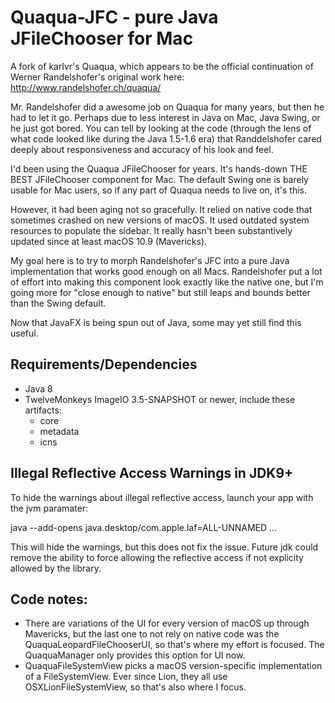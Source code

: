 Quaqua-JFC - pure Java JFileChooser for Mac
======

A fork of karlvr's Quaqua, which appears to be the official continuation of Werner Randelshofer's original work here:  http://www.randelshofer.ch/quaqua/

Mr. Randelshofer did a awesome job on Quaqua for many years, but then he had to let it go. Perhaps due to less interest in Java on Mac, Java Swing, or he just got bored. You can tell by looking at the code (through the lens of what code looked like during the Java 1.5-1.6 era) that Randdelshofer cared deeply about responsiveness and accuracy of his look and feel. 

I'd been using the Quaqua JFileChooser for years. It's hands-down THE BEST JFileChooser component for Mac. The default Swing one is barely usable for Mac users, so if any part of Quaqua needs to live on, it's this.

However, it had been aging not so gracefully. It relied on native code that sometimes crashed on new versions of macOS. It used outdated system resources to populate the sidebar. It really hasn't been substantively updated since at least macOS 10.9 (Mavericks).

My goal here is to try to morph Randelshofer's JFC into a pure Java implementation that works good enough on all Macs. Randelshofer put a lot of effort into making this component look exactly like the native one, but I'm going more for "close enough to native" but still leaps and bounds better than the Swing default.

Now that JavaFX is being spun out of Java, some may yet still find this useful.

Requirements/Dependencies
------------
- Java 8
- TwelveMonkeys ImageIO 3.5-SNAPSHOT or newer, include these artifacts:
  - core
  - metadata
  - icns

Illegal Reflective Access Warnings in JDK9+
-----------
To hide the warnings about illegal reflective access, launch your app with the jvm paramater:

java --add-opens java.desktop/com.apple.laf=ALL-UNNAMED ...

This will hide the warnings, but this does not fix the issue. Future jdk could remove the ability to force allowing the reflective access if not explicity allowed by the library. 


Code notes:
-----------

- There are variations of the UI for every version of macOS up through Mavericks, but the last one to not rely on native code was the QuaquaLeopardFileChooserUI, so that's where my effort is focused. The QuaquaManager only provides this option for UI now.
- QuaquaFileSystemView picks a macOS version-specific implementation of a FileSystemView. Ever since Lion, they all use OSXLionFileSystemView, so that's also where I focus.

